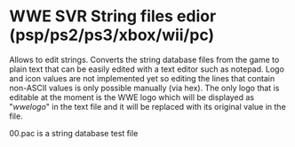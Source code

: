 # WWE SVR String files edior (psp/ps2/ps3/xbox/wii/pc)
Allows to edit strings. Converts the string database files from the game to plain text that can be easily edited with a text editor such as notepad.
Logo and icon values are not implemented yet so editing the lines that contain non-ASCII values is only possible manually (via hex). 
The only logo that is editable at the moment is the WWE logo which will be displayed as "*wwelogo*" in the text file and it will be replaced with its original value in the file.

00.pac is a string database test file
